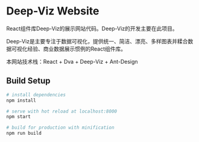 # Deep-Viz Website



React组件库Deep-Viz的展示网站代码。Deep-Viz的开发主要在此项目。

Deep-Viz是主要专注于数据可视化，提供统一、简洁、漂亮、多样图表并糅合数据可视化经验、商业数据展示惯例的React组件库。

本网站技术栈：React + Dva + Deep-Viz + Ant-Design



## Build Setup

```bash
# install dependencies
npm install

# serve with hot reload at localhost:8000
npm start

# build for production with minification
npm run build
```

